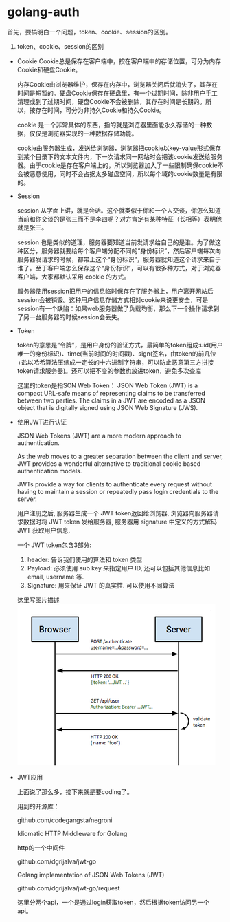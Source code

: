 # golang-auth
首先，要搞明白一个问题，token、cookie、session的区别。

1. token、cookie、session的区别
- Cookie 
    Cookie总是保存在客户端中，按在客户端中的存储位置，可分为内存Cookie和硬盘Cookie。
    
    内存Cookie由浏览器维护，保存在内存中，浏览器关闭后就消失了，其存在时间是短暂的。硬盘Cookie保存在硬盘里，有一个过期时间，除非用户手工清理或到了过期时间，硬盘Cookie不会被删除，其存在时间是长期的。所以，按存在时间，可分为非持久Cookie和持久Cookie。
    
    cookie 是一个非常具体的东西，指的就是浏览器里面能永久存储的一种数据，仅仅是浏览器实现的一种数据存储功能。
    
    cookie由服务器生成，发送给浏览器，浏览器把cookie以key-value形式保存到某个目录下的文本文件内，下一次请求同一网站时会把该cookie发送给服务器。由于cookie是存在客户端上的，所以浏览器加入了一些限制确保cookie不会被恶意使用，同时不会占据太多磁盘空间，所以每个域的cookie数量是有限的。

- Session

    session 从字面上讲，就是会话。这个就类似于你和一个人交谈，你怎么知道当前和你交谈的是张三而不是李四呢？对方肯定有某种特征（长相等）表明他就是张三。
    
    session 也是类似的道理，服务器要知道当前发请求给自己的是谁。为了做这种区分，服务器就要给每个客户端分配不同的“身份标识”，然后客户端每次向服务器发请求的时候，都带上这个“身份标识”，服务器就知道这个请求来自于谁了。至于客户端怎么保存这个“身份标识”，可以有很多种方式，对于浏览器客户端，大家都默认采用 cookie 的方式。
    
    服务器使用session把用户的信息临时保存在了服务器上，用户离开网站后session会被销毁。这种用户信息存储方式相对cookie来说更安全，可是session有一个缺陷：如果web服务器做了负载均衡，那么下一个操作请求到了另一台服务器的时候session会丢失。

- Token 

    token的意思是“令牌”，是用户身份的验证方式，最简单的token组成:uid(用户唯一的身份标识)、time(当前时间的时间戳)、sign(签名，由token的前几位+盐以哈希算法压缩成一定长的十六进制字符串，可以防止恶意第三方拼接token请求服务器)。还可以把不变的参数也放进token，避免多次查库
    
    这里的token是指SON Web Token： 
    JSON Web Token (JWT) is a compact URL-safe means of representing claims to be transferred between two parties. The claims in a JWT are encoded as a JSON object that is digitally signed using JSON Web Signature (JWS).

- 使用JWT进行认证 

    JSON Web Tokens (JWT) are a more modern approach to authentication.
    
    As the web moves to a greater separation between the client and server, JWT provides a wonderful alternative to traditional cookie based authentication models.
    
    JWTs provide a way for clients to authenticate every request without having to maintain a session or repeatedly pass login credentials to the server.
    
    用户注册之后, 服务器生成一个 JWT token返回给浏览器, 浏览器向服务器请求数据时将 JWT token 发给服务器, 服务器用 signature 中定义的方式解码 
    JWT 获取用户信息.
    
    一个 JWT token包含3部分: 
    1. header: 告诉我们使用的算法和 token 类型 
    2. Payload: 必须使用 sub key 来指定用户 ID, 还可以包括其他信息比如 email, username 等. 
    3. Signature: 用来保证 JWT 的真实性. 可以使用不同算法 
    
    这里写图片描述
       ![Alt text](./20180226161047.png)
- JWT应用

    上面说了那么多，接下来就是要coding了。 
    
    用到的开源库： 
    
    github.com/codegangsta/negroni 
    
    Idiomatic HTTP Middleware for Golang 
    
    http的一个中间件
    
    github.com/dgrijalva/jwt-go 
    
    Golang implementation of JSON Web Tokens (JWT)
    
    github.com/dgrijalva/jwt-go/request
    
    这里分两个api，一个是通过login获取token，然后根据token访问另一个api。